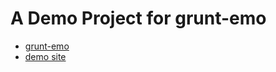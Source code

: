 # A Demo Project for grunt-emo

- [grunt-emo](https://github.com/martinjunior/grunt-emo)
- [demo site](http://martinjunior.github.io/emo/)